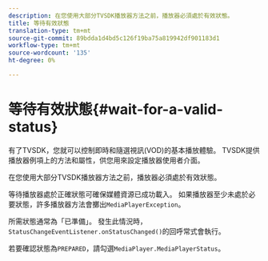 ```yaml
---
description: 在您使用大部分TVSDK播放器方法之前，播放器必須處於有效狀態。
title: 等待有效狀態
translation-type: tm+mt
source-git-commit: 89bdda1d4bd5c126f19ba75a819942df901183d1
workflow-type: tm+mt
source-wordcount: '135'
ht-degree: 0%

---
```



# 等待有效狀態{#wait-for-a-valid-status}

有了TVSDK，您就可以控制即時和隨選視訊(VOD)的基本播放體驗。 TVSDK提供播放器例項上的方法和屬性，供您用來設定播放器使用者介面。

在您使用大部分TVSDK播放器方法之前，播放器必須處於有效狀態。

等待播放器處於正確狀態可確保媒體資源已成功載入。 如果播放器至少未處於必要狀態，許多播放器方法會擲出`MediaPlayerException`。

所需狀態通常為「已準備」。 發生此情況時，`StatusChangeEventListener.onStatusChanged()`的回呼常式會執行。

若要確認狀態為`PREPARED`，請勾選`MediaPlayer.MediaPlayerStatus`。
